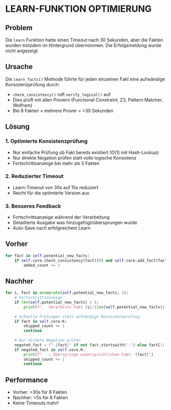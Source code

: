 # LEARN-FUNKTION OPTIMIERUNG

## Problem
Die `learn` Funktion hatte einen Timeout nach 30 Sekunden, aber die Fakten wurden trotzdem im Hintergrund übernommen. Die Erfolgsmeldung wurde nicht angezeigt.

## Ursache
Die `learn_facts()` Methode führte für jeden einzelnen Fakt eine aufwändige Konsistenzprüfung durch:
- `check_consistency()` ruft `verify_logical()` auf
- Dies prüft mit allen Provern (Functional Constraint, Z3, Pattern Matcher, Wolfram)
- Bei 8 Fakten × mehrere Prover = >30 Sekunden

## Lösung

### 1. Optimierte Konsistenzprüfung
- Nur einfache Prüfung ob Fakt bereits existiert (O(1) mit Hash-Lookup)
- Nur direkte Negation prüfen statt volle logische Konsistenz
- Fortschrittsanzeige bei mehr als 5 Fakten

### 2. Reduzierter Timeout
- Learn-Timeout von 30s auf 15s reduziert
- Reicht für die optimierte Version aus

### 3. Besseres Feedback
- Fortschrittsanzeige während der Verarbeitung
- Detaillierte Ausgabe was hinzugefügt/übersprungen wurde
- Auto-Save nach erfolgreichem Learn

## Vorher
```python
for fact in self.potential_new_facts:
    if self.core.check_consistency(fact)[0] and self.core.add_fact(fact):
        added_count += 1
```

## Nachher  
```python
for i, fact in enumerate(self.potential_new_facts, 1):
    # Fortschrittsanzeige
    if len(self.potential_new_facts) > 5:
        print(f"   Verarbeite Fakt {i}/{len(self.potential_new_facts)}...")
    
    # Schnelle Prüfungen statt aufwändige Konsistenzprüfung
    if fact in self.core.K:
        skipped_count += 1
        continue
    
    # Nur direkte Negation prüfen
    negated_fact = f"-{fact}" if not fact.startswith('-') else fact[1:]
    if negated_fact in self.core.K:
        print(f"   ⚠️ Überspringe widersprüchlichen Fakt: {fact}")
        skipped_count += 1
        continue
```

## Performance
- Vorher: >30s für 8 Fakten
- Nachher: <5s für 8 Fakten
- Keine Timeouts mehr!
